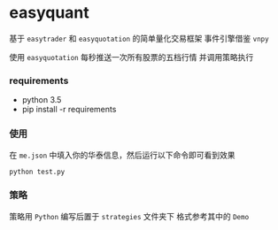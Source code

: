 # easyquant

基于 `easytrader` 和 `easyquotation` 的简单量化交易框架
事件引擎借鉴 `vnpy` 

使用 `easyquotation` 每秒推送一次所有股票的五档行情
并调用策略执行

### requirements

* python 3.5
* pip install -r requirements

### 使用 

在 `me.json` 中填入你的华泰信息，然后运行以下命令即可看到效果


```
python test.py
```

### 策略

策略用 `Python` 编写后置于 `strategies` 文件夹下
格式参考其中的 `Demo`
